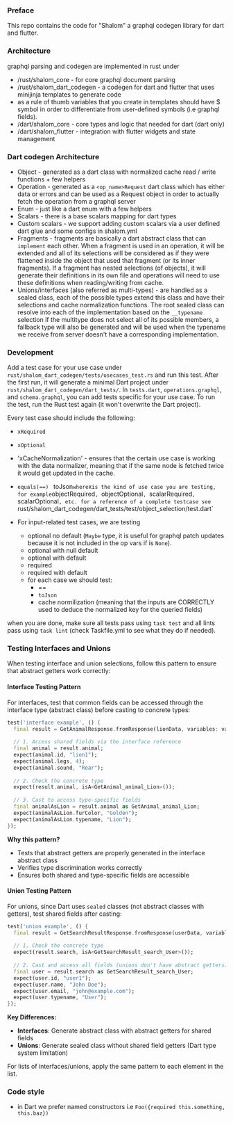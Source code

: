 ### Preface
This repo contains the code for "Shalom" a graphql codegen library for dart and flutter.

### Architecture
graphql parsing and codegen are implemented in rust under
- /rust/shalom_core - for core graphql document parsing
- /rust/shalom_dart_codegen - a codegen for dart and flutter that uses minijinja templates to generate code 
- as a rule of thumb variables that you create in templates should have $ symbol in order to differentiate from user-defined symbols (i.e graphql fields).
- /dart/shalom_core - core types and logic that needed for dart (dart only)
- /dart/shalom_flutter - integration with flutter widgets and state management

### Dart codegen Architecture
- Object - generated as a dart class with normalized cache read / write functions + few helpers
- Operation - generated as a `<op_name>Request` dart class which has either data or errors and can be used as a Request object in order to actually fetch the operation from a graphql server
- Enum - just like a dart enum with a few helpers
- Scalars - there is a base scalars mapping for dart types
- Custom scalars - we support adding custom scalars via a user defined dart glue and some configs in shalom.yml
- Fragments - fragments are basically a dart abstract class that can `implement` each other. When a fragment is used in an operation, it will be extended and all of its selections will be considered as if they were flattened inside the object that used that fragment (or its inner fragments). If a fragment has nested selections (of objects), it will generate their definitions in its own file and operations will need to use these definitions when reading/writing from cache.
- Unions/interfaces (also referred as multi-types) - are handled as a sealed class, each of the possible types extend this class and have their selections and cache normalization functions. The root sealed class can resolve into each of the implementation based on the `__typename` selection if the multitype does not select all of its possible members, a fallback type will also be generated and will be used when the typename we receive from server doesn't have a corresponding implementation.

### Development
Add a test case for your use case under `rust/shalom_dart_codegen/tests/usecases_test.rs` and run this test. After the first run, it will generate a minimal Dart project under `rust/shalom_dart_codegen/dart_tests/`. In `tests.dart`, `operations.graphql`, and `schema.graphql`, you can add tests specific for your use case. To run the test, run the Rust test again (it won't overwrite the Dart project).

Every test case should include the following:

- `xRequired`
- `xOptional`
- 'xCacheNormalization' - ensures that the certain use case is working with the data normalizer, meaning that if the same node is fetched twice it would get updated in the cache.
- `equals(==)`
` `toJson`
where `x` is the kind of use case you are testing, for example `objectRequired`, `objectOptional`, `scalarRequired`, `scalarOptional`, etc.
 for a reference of a complete testcase see `rust/shalom_dart_codegen/dart_tests/test/object_selection/test.dart`

- For input-related test cases, we are testing
    - optional no default (`Maybe` type, it is useful for graphql patch updates because it is not included in the op vars if is `None`).
    - optional with null default
    - optional with default
    - required 
    - required with default
    - for each case we should test:
        - ==
        - `toJson`
        - cache normilization (meaning that the inputs are CORRECTLY used to deduce the normalized key for the queried fields)

when you are done, make sure all tests pass using `task test` and all lints pass using `task lint` (check Taskfile.yml to see what they do if needed).

### Testing Interfaces and Unions

When testing interface and union selections, follow this pattern to ensure that abstract getters work correctly:

#### Interface Testing Pattern

For interfaces, test that common fields can be accessed through the interface type (abstract class) before casting to concrete types:

```dart
test('interface example', () {
  final result = GetAnimalResponse.fromResponse(lionData, variables: variables);
  
  // 1. Access shared fields via the interface reference
  final animal = result.animal;
  expect(animal.id, "lion1");
  expect(animal.legs, 4);
  expect(animal.sound, "Roar");
  
  // 2. Check the concrete type
  expect(result.animal, isA<GetAnimal_animal_Lion>());
  
  // 3. Cast to access type-specific fields
  final animalAsLion = result.animal as GetAnimal_animal_Lion;
  expect(animalAsLion.furColor, "Golden");
  expect(animalAsLion.typename, "Lion");
});
```

**Why this pattern?**
- Tests that abstract getters are properly generated in the interface abstract class
- Verifies type discrimination works correctly
- Ensures both shared and type-specific fields are accessible

#### Union Testing Pattern

For unions, since Dart uses `sealed` classes (not abstract classes with getters), test shared fields after casting:

```dart
test('union example', () {
  final result = GetSearchResultResponse.fromResponse(userData, variables: variables);
  
  // 1. Check the concrete type
  expect(result.search, isA<GetSearchResult_search_User>());
  
  // 2. Cast and access all fields (unions don't have abstract getters)
  final user = result.search as GetSearchResult_search_User;
  expect(user.id, "user1");
  expect(user.name, "John Doe");
  expect(user.email, "john@example.com");
  expect(user.typename, "User");
});
```

**Key Differences:**
- **Interfaces**: Generate abstract class with abstract getters for shared fields
- **Unions**: Generate sealed class without shared field getters (Dart type system limitation)

For lists of interfaces/unions, apply the same pattern to each element in the list.

### Code style
- in Dart we prefer named constructors i.e `Foo({required this.something, this.baz})`
